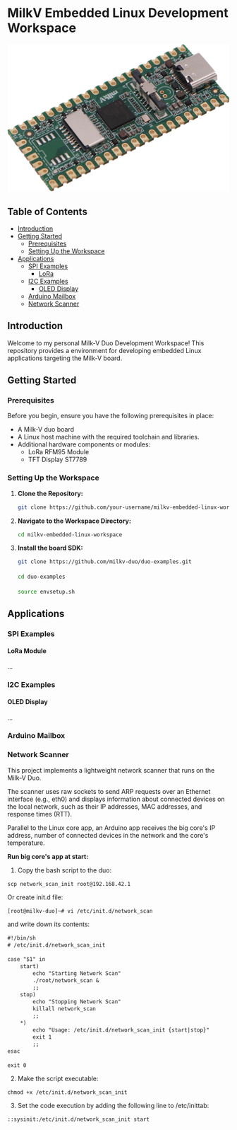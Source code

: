 # MilkV Embedded Linux Development Workspace

![MilkV Board](resources/milkv-board-image.png)

## Table of Contents

- [Introduction](#introduction)
- [Getting Started](#getting-started)
  - [Prerequisites](#prerequisites)
  - [Setting Up the Workspace](#setting-up-the-workspace)
- [Applications](#applications)
  - [SPI Examples](#spi-examples)
    - [LoRa](#lora)
  - [I2C Examples](#i2c-examples)
    - [OLED Display](#oled-display)
  - [Arduino Mailbox](#arduino-mailbox)
  - [Network Scanner](#network-scanner)

## Introduction

Welcome to my personal Milk-V Duo Development Workspace! This repository provides a environment for developing embedded Linux applications targeting the Milk-V board. 

## Getting Started

### Prerequisites

Before you begin, ensure you have the following prerequisites in place:

- A Milk-V duo board
- A Linux host machine with the required toolchain and libraries.
- Additional hardware components or modules:
  - LoRa RFM95 Module
  - TFT Display ST7789

### Setting Up the Workspace

1. **Clone the Repository:**

   ```bash
   git clone https://github.com/your-username/milkv-embedded-linux-workspace.git
1. **Navigate to the Workspace Directory:**
    ```bash
   cd milkv-embedded-linux-workspace
1. **Install the board SDK:**
    ``` bash
    git clone https://github.com/milkv-duo/duo-examples.git
    
    cd duo-examples
    
    source envsetup.sh

## Applications
### SPI Examples
#### LoRa Module
...

### I2C Examples
#### OLED Display
...

### Arduino Mailbox

### Network Scanner
This project implements a lightweight network scanner that runs on the Milk-V Duo. 

The scanner uses raw sockets to send ARP requests over an Ethernet interface (e.g., eth0) and displays information about connected devices on the local network, such as their IP addresses, MAC addresses, and response times (RTT).

Parallel to the Linux core app, an Arduino app receives the big core's IP address, number of connected devices in the network and the core's temperature.

**Run big core's app at start:**
1. Copy the bash script to the duo:
```
scp network_scan_init root@192.168.42.1
```

Or create init.d file:
```
[root@milkv-duo]~# vi /etc/init.d/network_scan
```
and write down its contents:
```
#!/bin/sh
# /etc/init.d/network_scan_init

case "$1" in
    start)
        echo "Starting Network Scan"
        ./root/network_scan &
        ;;
    stop)
        echo "Stopping Network Scan"
        killall network_scan
        ;;
    *)
        echo "Usage: /etc/init.d/network_scan_init {start|stop}"
        exit 1
        ;;
esac

exit 0
```
2. Make the script executable:
```
chmod +x /etc/init.d/network_scan_init
```
3. Set the code execution by adding the following line to /etc/inittab:
```
::sysinit:/etc/init.d/network_scan_init start
```